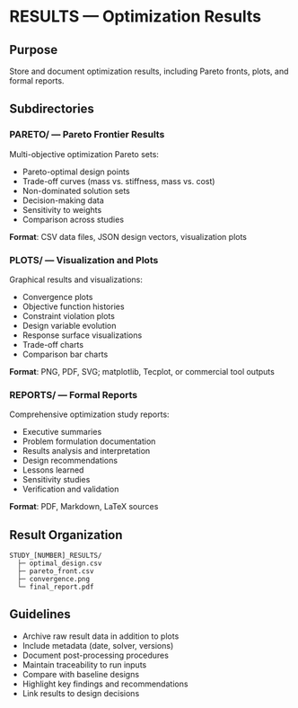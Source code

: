 # RESULTS — Optimization Results

## Purpose
Store and document optimization results, including Pareto fronts, plots, and formal reports.

## Subdirectories

### PARETO/ — Pareto Frontier Results
Multi-objective optimization Pareto sets:
- Pareto-optimal design points
- Trade-off curves (mass vs. stiffness, mass vs. cost)
- Non-dominated solution sets
- Decision-making data
- Sensitivity to weights
- Comparison across studies

**Format**: CSV data files, JSON design vectors, visualization plots

### PLOTS/ — Visualization and Plots
Graphical results and visualizations:
- Convergence plots
- Objective function histories
- Constraint violation plots
- Design variable evolution
- Response surface visualizations
- Trade-off charts
- Comparison bar charts

**Format**: PNG, PDF, SVG; matplotlib, Tecplot, or commercial tool outputs

### REPORTS/ — Formal Reports
Comprehensive optimization study reports:
- Executive summaries
- Problem formulation documentation
- Results analysis and interpretation
- Design recommendations
- Lessons learned
- Sensitivity studies
- Verification and validation

**Format**: PDF, Markdown, LaTeX sources

## Result Organization
```
STUDY_[NUMBER]_RESULTS/
  ├─ optimal_design.csv
  ├─ pareto_front.csv
  ├─ convergence.png
  └─ final_report.pdf
```

## Guidelines
- Archive raw result data in addition to plots
- Include metadata (date, solver, versions)
- Document post-processing procedures
- Maintain traceability to run inputs
- Compare with baseline designs
- Highlight key findings and recommendations
- Link results to design decisions
